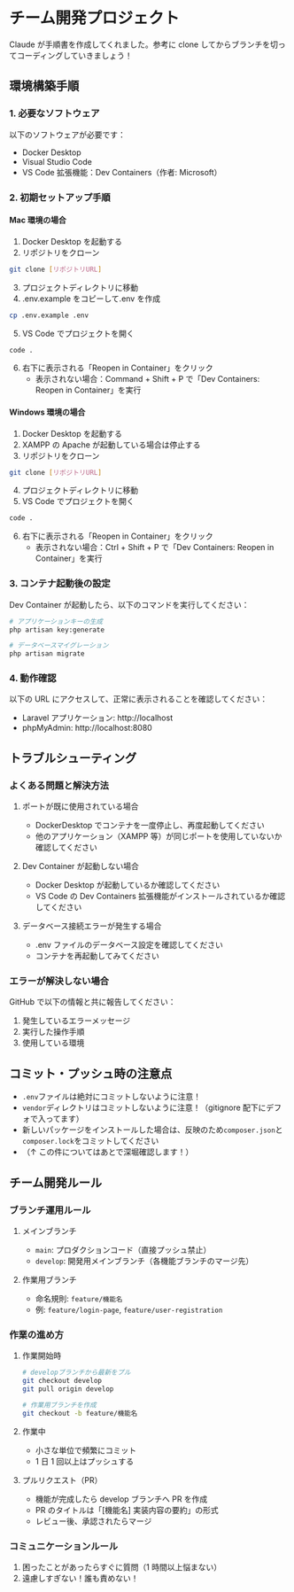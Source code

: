 # チーム開発プロジェクト

Claude が手順書を作成してくれました。参考に clone してからブランチを切ってコーディングしていきましょう！

## 環境構築手順

### 1. 必要なソフトウェア

以下のソフトウェアが必要です：

-   Docker Desktop
-   Visual Studio Code
-   VS Code 拡張機能：Dev Containers（作者: Microsoft）

### 2. 初期セットアップ手順

#### Mac 環境の場合

1. Docker Desktop を起動する
2. リポジトリをクローン

```bash
git clone [リポジトリURL]
```

3. プロジェクトディレクトリに移動
4. .env.example をコピーして.env を作成

```bash
cp .env.example .env
```

5. VS Code でプロジェクトを開く

```bash
code .
```

6. 右下に表示される「Reopen in Container」をクリック
    - 表示されない場合：Command + Shift + P で「Dev Containers: Reopen in Container」を実行

#### Windows 環境の場合

1. Docker Desktop を起動する
2. XAMPP の Apache が起動している場合は停止する
3. リポジトリをクローン

```bash
git clone [リポジトリURL]
```

4. プロジェクトディレクトリに移動
5. VS Code でプロジェクトを開く

```bash
code .
```

6. 右下に表示される「Reopen in Container」をクリック
    - 表示されない場合：Ctrl + Shift + P で「Dev Containers: Reopen in Container」を実行

### 3. コンテナ起動後の設定

Dev Container が起動したら、以下のコマンドを実行してください：

```bash
# アプリケーションキーの生成
php artisan key:generate

# データベースマイグレーション
php artisan migrate
```

### 4. 動作確認

以下の URL にアクセスして、正常に表示されることを確認してください：

-   Laravel アプリケーション: http://localhost
-   phpMyAdmin: http://localhost:8080

## トラブルシューティング

### よくある問題と解決方法

1. ポートが既に使用されている場合

    - DockerDesktop でコンテナを一度停止し、再度起動してください
    - 他のアプリケーション（XAMPP 等）が同じポートを使用していないか確認してください

2. Dev Container が起動しない場合

    - Docker Desktop が起動しているか確認してください
    - VS Code の Dev Containers 拡張機能がインストールされているか確認してください

3. データベース接続エラーが発生する場合
    - .env ファイルのデータベース設定を確認してください
    - コンテナを再起動してみてください

### エラーが解決しない場合

GitHub で以下の情報と共に報告してください：

1. 発生しているエラーメッセージ
2. 実行した操作手順
3. 使用している環境

## コミット・プッシュ時の注意点

-   `.env`ファイルは絶対にコミットしないように注意！
-   `vendor`ディレクトリはコミットしないように注意！（gitignore 配下にデフォで入ってます）
-   新しいパッケージをインストールした場合は、反映のため`composer.json`と`composer.lock`をコミットしてください
-   （↑ この件についてはあとで深堀確認します！）

## チーム開発ルール

### ブランチ運用ルール

1. メインブランチ

    - `main`: プロダクションコード（直接プッシュ禁止）
    - `develop`: 開発用メインブランチ（各機能ブランチのマージ先）

2. 作業用ブランチ
    - 命名規則: `feature/機能名`
    - 例: `feature/login-page`, `feature/user-registration`

### 作業の進め方

1. 作業開始時

    ```bash
    # developブランチから最新をプル
    git checkout develop
    git pull origin develop

    # 作業用ブランチを作成
    git checkout -b feature/機能名
    ```

2. 作業中

    - 小さな単位で頻繁にコミット
    - 1 日 1 回以上はプッシュする

3. プルリクエスト（PR）
    - 機能が完成したら develop ブランチへ PR を作成
    - PR のタイトルは「[機能名] 実装内容の要約」の形式
    - レビュー後、承認されたらマージ

### コミュニケーションルール

1. 困ったことがあったらすぐに質問（1 時間以上悩まない）
2. 遠慮しすぎない！誰も責めない！
